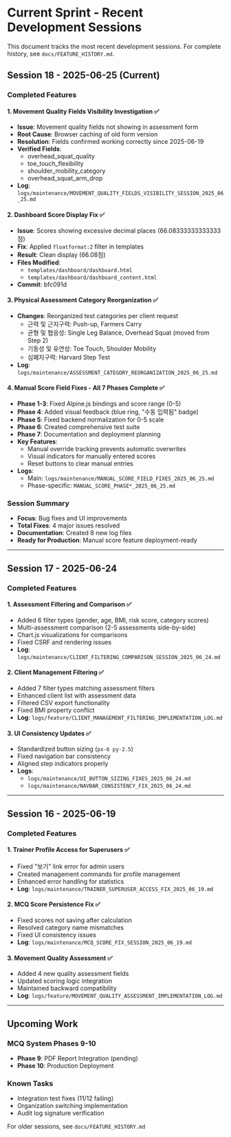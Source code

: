 # Current Sprint - Recent Development Sessions

This document tracks the most recent development sessions. For complete history, see `docs/FEATURE_HISTORY.md`.

## Session 18 - 2025-06-25 (Current)

### Completed Features

#### 1. Movement Quality Fields Visibility Investigation ✅
- **Issue**: Movement quality fields not showing in assessment form
- **Root Cause**: Browser caching of old form version
- **Resolution**: Fields confirmed working correctly since 2025-06-19
- **Verified Fields**: 
  - overhead_squat_quality
  - toe_touch_flexibility
  - shoulder_mobility_category
  - overhead_squat_arm_drop
- **Log**: `logs/maintenance/MOVEMENT_QUALITY_FIELDS_VISIBILITY_SESSION_2025_06_25.md`

#### 2. Dashboard Score Display Fix ✅
- **Issue**: Scores showing excessive decimal places (66.08333333333333점)
- **Fix**: Applied `floatformat:2` filter in templates
- **Result**: Clean display (66.08점)
- **Files Modified**: 
  - `templates/dashboard/dashboard.html`
  - `templates/dashboard/dashboard_content.html`
- **Commit**: bfc091d

#### 3. Physical Assessment Category Reorganization ✅
- **Changes**: Reorganized test categories per client request
  - 근력 및 근지구력: Push-up, Farmers Carry
  - 균형 및 협응성: Single Leg Balance, Overhead Squat (moved from Step 2)
  - 기동성 및 유연성: Toe Touch, Shoulder Mobility
  - 심폐지구력: Harvard Step Test
- **Log**: `logs/maintenance/ASSESSMENT_CATEGORY_REORGANIZATION_2025_06_25.md`

#### 4. Manual Score Field Fixes - All 7 Phases Complete ✅
- **Phase 1-3**: Fixed Alpine.js bindings and score range (0-5)
- **Phase 4**: Added visual feedback (blue ring, "수동 입력됨" badge)
- **Phase 5**: Fixed backend normalization for 0-5 scale
- **Phase 6**: Created comprehensive test suite
- **Phase 7**: Documentation and deployment planning
- **Key Features**:
  - Manual override tracking prevents automatic overwrites
  - Visual indicators for manually entered scores
  - Reset buttons to clear manual entries
- **Logs**: 
  - Main: `logs/maintenance/MANUAL_SCORE_FIELD_FIXES_2025_06_25.md`
  - Phase-specific: `MANUAL_SCORE_PHASE*_2025_06_25.md`

### Session Summary
- **Focus**: Bug fixes and UI improvements
- **Total Fixes**: 4 major issues resolved
- **Documentation**: Created 8 new log files
- **Ready for Production**: Manual score feature deployment-ready

---

## Session 17 - 2025-06-24

### Completed Features

#### 1. Assessment Filtering and Comparison ✅
- Added 6 filter types (gender, age, BMI, risk score, category scores)
- Multi-assessment comparison (2-5 assessments side-by-side)
- Chart.js visualizations for comparisons
- Fixed CSRF and rendering issues
- **Log**: `logs/maintenance/CLIENT_FILTERING_COMPARISON_SESSION_2025_06_24.md`

#### 2. Client Management Filtering ✅
- Added 7 filter types matching assessment filters
- Enhanced client list with assessment data
- Filtered CSV export functionality
- Fixed BMI property conflict
- **Log**: `logs/feature/CLIENT_MANAGEMENT_FILTERING_IMPLEMENTATION_LOG.md`

#### 3. UI Consistency Updates ✅
- Standardized button sizing (`px-6 py-2.5`)
- Fixed navigation bar consistency
- Aligned step indicators properly
- **Logs**: 
  - `logs/maintenance/UI_BUTTON_SIZING_FIXES_2025_06_24.md`
  - `logs/maintenance/NAVBAR_CONSISTENCY_FIX_2025_06_24.md`

---

## Session 16 - 2025-06-19

### Completed Features

#### 1. Trainer Profile Access for Superusers ✅
- Fixed "보기" link error for admin users
- Created management commands for profile management
- Enhanced error handling for statistics
- **Log**: `logs/maintenance/TRAINER_SUPERUSER_ACCESS_FIX_2025_06_19.md`

#### 2. MCQ Score Persistence Fix ✅
- Fixed scores not saving after calculation
- Resolved category name mismatches
- Fixed UI consistency issues
- **Log**: `logs/maintenance/MCQ_SCORE_FIX_SESSION_2025_06_19.md`

#### 3. Movement Quality Assessment ✅
- Added 4 new quality assessment fields
- Updated scoring logic integration
- Maintained backward compatibility
- **Log**: `logs/feature/MOVEMENT_QUALITY_ASSESSMENT_IMPLEMENTATION_LOG.md`

---

## Upcoming Work

### MCQ System Phases 9-10
- **Phase 9**: PDF Report Integration (pending)
- **Phase 10**: Production Deployment

### Known Tasks
- Integration test fixes (11/12 failing)
- Organization switching implementation
- Audit log signature verification

For older sessions, see `docs/FEATURE_HISTORY.md`